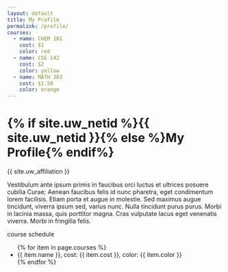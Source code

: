 ```yaml
---
layout: default
title: My Profile
permalink: /profile/
courses:
  - name: CHEM 101
    cost: $1
    color: red
  - name: CSE 142
    cost: $2
    color: yellow
  - name: MATH 303
    cost: $1.50
    color: orange
---
```


<h1>{% if site.uw_netid %}{{ site.uw_netid }}{% else %}My Profile{% endif%}</h1>

{{ site.uw_affiliation }}

Vestibulum ante ipsum primis in faucibus orci luctus et ultrices posuere cubilia Curae; Aenean faucibus felis id nunc pharetra, eget condimentum lorem facilisis. Etiam porta et augue in molestie. Sed maximus augue tincidunt, viverra ipsum sed, varius nunc. Nulla tincidunt purus purus. Morbi in lacinia massa, quis porttitor magna. Cras vulputate lacus eget venenatis viverra. Morbi in fringilla felis.

course schedule

<ul>
    {% for item in page.courses %}
    <li>{{ item.name }}, cost: {{ item.cost }}, color: {{ item.color }}</li>
    {% endfor %}
</ul>
